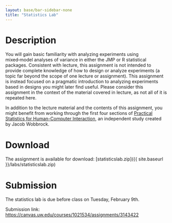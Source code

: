 ```yaml
---
layout: base/bar-sidebar-none
title: "Statistics Lab"
---
```


# Description

You will gain basic familiarity with analyzing experiments using mixed‑model analyses of variance in either the JMP or R statistical packages. Consistent with lecture, this assignment is not intended to provide complete knowledge of how to design or analyze experiments (a topic far beyond the scope of one lecture or assignment). This assignment is instead focused on a pragmatic introduction to analyzing experiments based in designs you might later find useful. Please consider this assignment in the context of the material covered in lecture, as not all of it is repeated here.

In addition to the lecture material and the contents of this assignment, you might benefit from working through the first four sections of [Practical Statistics for Human-Computer Interaction](//depts.washington.edu/aimgroup/proj/ps4hci/), an independent study created by Jacob Wobbrock.

# Download

The assignment is available for download: [statisticslab.zip]({{ site.baseurl }}/labs/statisticslab.zip)

# Submission

The statistics lab is due before class on Tuesday, February 9th.

Submission link: <https://canvas.uw.edu/courses/1021534/assignments/3143422>
